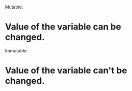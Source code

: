 Mutable:
  # Value of the variable can be changed.
  
Immutable:
  # Value of the variable can't be changed.

